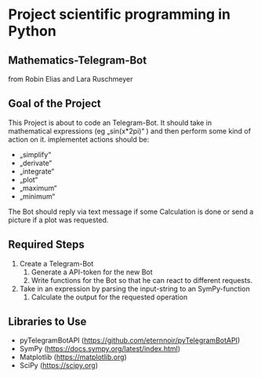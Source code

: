 # Project scientific programming in Python

## Mathematics-Telegram-Bot 
from Robin Elias and Lara Ruschmeyer
## Goal of the Project
This Project is about to code an Telegram-Bot. It should take in mathematical expressions (eg „sin(x*2pi)“ ) and then perform some kind of action on it.
implementet actions should be: 
- „simplify“
- „derivate“
- „integrate“
- „plot“
- „maximum“ 
- „minimum“

The Bot should reply via text message if some Calculation is done or send a picture if a plot was requested.

## Required Steps
1. Create a Telegram-Bot
   1. Generate a API-token for the new Bot
   2. Write functions for the Bot so that he can react to different requests.
1. Take in an expression by parsing the input-string to an SymPy-function 
   1. Calculate the output for the requested operation

## Libraries to Use
- pyTelegramBotAPI (https://github.com/eternnoir/pyTelegramBotAPI) 
- SymPy (https://docs.sympy.org/latest/index.html)
- Matplotlib (https://matplotlib.org)
- SciPy (https://scipy.org)